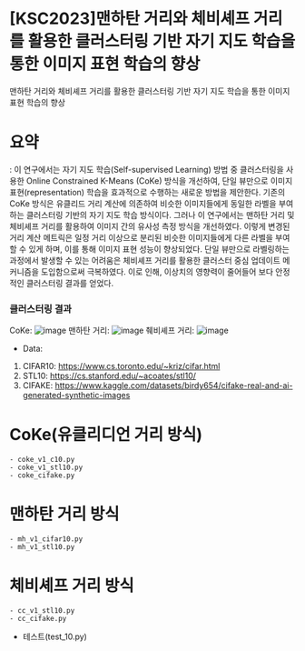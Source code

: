 # [KSC2023]맨하탄 거리와 체비셰프 거리를 활용한 클러스터링 기반 자기 지도 학습을 통한 이미지 표현 학습의 향상
맨하탄 거리와 체비셰프 거리를 활용한 클러스터링 기반 자기 지도 학습을 통한 이미지 표현 학습의 향상

# 요약 
:   이 연구에서는 자기 지도 학습(Self-supervised Learning) 방법 중 클러스터링을 사용한 Online Constrained K-Means (CoKe) 방식을 개선하여, 
단일 뷰만으로 이미지 표현(representation) 학습을 효과적으로 수행하는 새로운 방법을 제안한다. 
기존의 CoKe 방식은 유클리드 거리 계산에 의존하여 비슷한 이미지들에게 동일한 라벨을 부여하는 클러스터링 기반의 자기 지도 학습 방식이다. 
그러나 이 연구에서는 맨하탄 거리 및 체비셰프 거리를 활용하여 이미지 간의 유사성 측정 방식을 개선하였다. 
이렇게 변경된 거리 계산 메트릭은 일정 거리 이상으로 분리된 비슷한 이미지들에게 다른 라벨을 부여할 수 있게 하며, 이를 통해 이미지 표현 성능이 향상되었다. 
단일 뷰만으로 라벨링하는 과정에서 발생할 수 있는 어려움은 체비셰프 거리를 활용한 클러스터 중심 업데이트 메커니즘을 도입함으로써 극복하였다. 
이로 인해, 이상치의 영향력이 줄어들어 보다 안정적인 클러스터링 결과를 얻었다.

### 클러스터링 결과
CoKe:
![image](https://github.com/amthreeh/ksc2023-SSL_clustering/assets/103898937/04cd86e6-ec19-4319-97b3-bd65f516d839)
맨하탄 거리: 
![image](https://github.com/amthreeh/ksc2023-SSL_clustering/assets/103898937/a3fdce37-20da-43f0-99ce-14729666bad3)
췌비셰프 거리: 
![image](https://github.com/amthreeh/ksc2023-SSL_clustering/assets/103898937/63f8e2b0-bacb-4d40-91b9-e3e9db19d783)


- Data:
1. CIFAR10: https://www.cs.toronto.edu/~kriz/cifar.html
2. STL10: https://cs.stanford.edu/~acoates/stl10/
3. CIFAKE: https://www.kaggle.com/datasets/birdy654/cifake-real-and-ai-generated-synthetic-images

# CoKe(유클리디언 거리 방식)
    - coke_v1_c10.py
    - coke_v1_stl10.py
    - coke_cifake.py
    
# 맨하탄 거리 방식
    - mh_v1_cifar10.py
    - mh_v1_stl10.py

# 체비셰프 거리 방식
    - cc_v1_stl10.py
    - cc_cifake.py
      
- 테스트(test_10.py)
